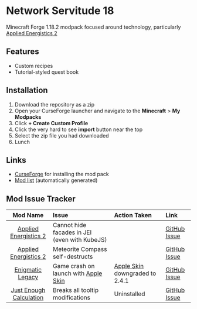 # Network Servitude 18
Minecraft Forge 1.18.2 modpack focused around technology, particularly [Applied Energistics 2](https://www.curseforge.com/minecraft/mc-mods/applied-energistics-2)  

## Features
 *  Custom recipes
 *  Tutorial-styled quest book

## Installation
1. Download the repository as a zip
2. Open your CurseForge launcher and navigate to the **Minecraft** > **My Modpacks**
3. Click **+ Create Custom Profile**
4. Click the very hard to see **import** button near the top
5. Select the zip file you had downloaded
6. Lunch

## Links
 *  [CurseForge](https://download.curseforge.com/) for installing the mod pack
 *  [Mod list](https://github.com/Cryotheus/network_servitude_18/blob/main/modlist.md) (automatically generated)

## Mod Issue Tracker
| Mod Name | Issue | Action Taken | Link
| :------: | :---- | :----------- | :---
| [Applied Energistics 2](https://www.curseforge.com/minecraft/mc-mods/applied-energistics-2) | Cannot hide facades in JEI (even with KubeJS) | | [GitHub Issue](https://github.com/AppliedEnergistics/Applied-Energistics-2/issues/6698) |
| [Applied Energistics 2](https://www.curseforge.com/minecraft/mc-mods/applied-energistics-2) | Meteorite Compass self-destructs | | [GitHub Issue](https://github.com/AppliedEnergistics/Applied-Energistics-2/issues/6704) |
| [Enigmatic Legacy](https://www.curseforge.com/minecraft/mc-mods/enigmatic-legacy) | Game crash on launch with [Apple Skin](https://www.curseforge.com/minecraft/mc-mods/appleskin) | [Apple Skin](https://www.curseforge.com/minecraft/mc-mods/appleskin) downgraded to 2.4.1 | [GitHub Issue](https://github.com/Aizistral-Studios/Enigmatic-Legacy/issues/383) |
| [Just Enough Calculation](https://www.curseforge.com/minecraft/mc-mods/just-enough-calculation) | Breaks all tooltip modifications | Uninstalled | [GitHub Issue](https://github.com/Towdium/JustEnoughCalculation/issues/116) |
